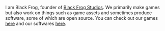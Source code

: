 I am Black Frog, founder of [Black Frog Studios](https://github.com/Black-Frog-Studios). We primarily make games but also work on things such as game assets and sometimes produce software, some of which are open source. You can check out our games [here](https://black-frog-studios.itch.io/) and our softwares [here](https://github.com/Black-Frog-Studios).


<!--
**Black-Frog/Black-Frog** is a ✨ _special_ ✨ repository because its `README.md` (this file) appears on your GitHub profile.

Here are some ideas to get you started:

- 🔭 I’m currently working on ...
- 🌱 I’m currently learning ...
- 👯 I’m looking to collaborate on ...
- 🤔 I’m looking for help with ...
- 💬 Ask me about ...
- 📫 How to reach me: ...
- 😄 Pronouns: ...
- ⚡ Fun fact: ...
-->
